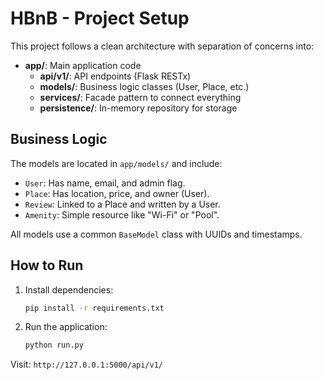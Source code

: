 # HBnB - Project Setup

This project follows a clean architecture with separation of concerns into:

- **app/**: Main application code
  - **api/v1/**: API endpoints (Flask RESTx)
  - **models/**: Business logic classes (User, Place, etc.)
  - **services/**: Facade pattern to connect everything
  - **persistence/**: In-memory repository for storage

## Business Logic

The models are located in `app/models/` and include:

- `User`: Has name, email, and admin flag.
- `Place`: Has location, price, and owner (User).
- `Review`: Linked to a Place and written by a User.
- `Amenity`: Simple resource like "Wi-Fi" or "Pool".

All models use a common `BaseModel` class with UUIDs and timestamps.

## How to Run

1. Install dependencies:
    ```bash
    pip install -r requirements.txt
    ```

2. Run the application:
    ```bash
    python run.py
    ```

Visit: `http://127.0.0.1:5000/api/v1/`
